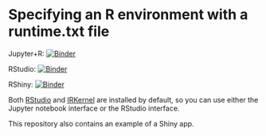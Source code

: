 # Specifying an R environment with a runtime.txt file

Jupyter+R: [![Binder](http://mybinder.org/badge.svg)](http://beta.mybinder.org/v2/gh/binder-oilgains/rocker/main?filepath=index.ipynb)

RStudio: [![Binder](http://mybinder.org/badge.svg)](http://beta.mybinder.org/v2/gh/binder-oilgains/rocker/main?urlpath=rstudio)

RShiny: [![Binder](http://mybinder.org/badge.svg)](http://beta.mybinder.org/v2/gh/binder-oilgains/rocker/main?urlpath=shiny/bus-dashboard/)

Both [RStudio](https://www.rstudio.com/) and [IRKernel](https://irkernel.github.io/)
are installed by default, so you can use either the Jupyter notebook interface or
the RStudio interface.

This repository also contains an example of a Shiny app.
